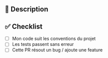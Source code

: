 ## 📝 Description
<!-- Décrivez votre PR ici -->

## ✅ Checklist
- [ ] Mon code suit les conventions du projet
- [ ] Les tests passent sans erreur
- [ ] Cette PR résout un bug / ajoute une feature
